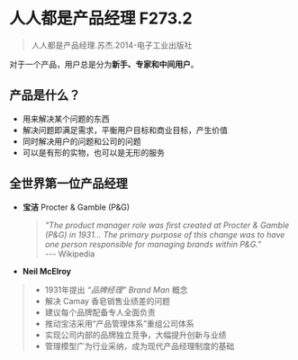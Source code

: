 # 人人都是产品经理 F273.2
> 人人都是产品经理.苏杰.2014-电子工业出版社

对于一个产品，用户总是分为**新手、专家和中间用户**。

## 产品是什么？
- 用来解决某个问题的东西
- 解决问题即满足需求，平衡用户目标和商业目标，产生价值
- 同时解决用户的问题和公司的问题
- 可以是有形的实物，也可以是无形的服务
## 全世界第一位产品经理

- **宝洁** Procter & Gamble (P&G)
    > *"The product manager role was first created at Procter & Gamble (P&G) in 1931... The primary purpose of this change was to have one person responsible for managing brands within P&G."*  
    > --- Wikipedia

- **Neil McElroy**
> - 1931年提出 *“品牌经理”* *Brand Man* 概念
> - 解决 Camay 香皂销售业绩差的问题
> - 建议每个品牌配备专人全面负责
> - 推动宝洁采用“产品管理体系”重组公司体系
> - 实现公司内部的品牌独立竞争，大幅提升创新与业绩
> - 管理模型广为行业采纳，成为现代产品经理制度的基础




